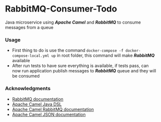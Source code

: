 # RabbitMQ-Consumer-Todo
Java microservice using ***Apache Camel*** and ***RabbitMQ*** to consume messages from a queue

### Usage
* First thing to do is use the command `docker-compose -f docker-compose-local.yml up` in root folder, this command will make ***RabbitMQ*** available
* After run tests to have sure everything is available, if tests pass, can now run application publish messages to ***RabbitMQ*** queue and they will be consumed

### Acknowledgments
* [RabbitMQ documentation](https://www.rabbitmq.com/api-guide.html)
* [Apache Camel Java DSL](http://camel.apache.org/java-dsl.html)
* [Apache Camel RabbitMQ documentation](http://camel.apache.org/rabbitmq.html)
* [Apache Camel JSON documentation](http://people.apache.org/~dkulp/camel/json.html)



